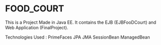 # FOOD_COURT

This is a Project Made in Java EE. It contains the EJB (EJBFooDCourt) and Web Application (FinalProject).

Technologies Used :
PrimeFaces 
JPA
JMA
SessionBean
ManagedBean

